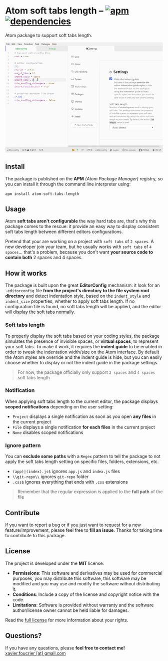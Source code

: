 # Atom soft tabs length – [![apm](https://img.shields.io/apm/v/atom-soft-tabs-length)](https://atom.io/packages/atom-soft-tabs-length) [![dependencies](https://img.shields.io/david/xavierfoucrier/atom-soft-tabs-length)](https://github.com/xavierfoucrier/atom-soft-tabs-length/network/dependencies)
Atom package to support soft tabs length.

![Atom soft tabs length](logo.gif "Atom soft tabs length")


## Install
The package is published on the **APM** *(Atom Package Manager)* registry, so you can install it through the command line interpreter using:

```console
apm install atom-soft-tabs-length
```


## Usage
Atom **soft tabs aren't configurable** the way hard tabs are, that's why this package comes to the rescue: it provide an easy way to display consistent soft tabs length between different editors configurations.

Pretend that your are working on a project with `soft tabs` of `2 spaces`. A new developer join your team, but he usually works with `soft tabs` of `4 spaces`... that's a problem, because you don't want **your source code to contain both** 2 spaces and 4 spaces.


## How it works
The package is built upon the great **EditorConfig** mechanism: it look for an `.editorconfig` file **from the project's directory to the file system root directory** and detect indentation style, based on the `indent_style` and `indent_size` properties, whether to apply soft tabs length. If no configuration file is found, no soft tabs length will be applied, and the editor will display the soft tabs normally.

### Soft tabs length
To properly display the soft tabs based on your coding styles, the package simulates the presence of invisible spaces, or **virtual spaces**, to represent your soft tabs. To make it work, it requires the **indent guide** to be enabled in order to tweak the indentation width/size on the Atom interface. By default the Atom styles are override and the indent guide is hide, but you can easily choose whether to display or not the indent guide in the package settings.

> For now, the package officially only support `2 spaces` and `4 spaces` soft tabs length

### Notification
When applying soft tabs length to the current editor, the package displays **scoped notifications** depending on the user setting:
- `Project` displays a single notification as soon as you open **any files** in the current project
- `File` displays a single notification **for each files** in the current project
- `None` disables scoped notifications

### Ignore pattern
You can **exclude some paths** with a `Regex` pattern to tell the package to not apply the soft tabs length setting on specific files, folders, extensions, etc.
- `(app)|(index).js$` ignores `app.js` and `index.js` files
- `\\git-repo\\` ignores `git-repo` folder
- `.css$` ignores everything that ends with `.css` extensions

> Remember that the regular expression is applied to the **full path** of the file


## Contribute
If you want to report a bug or if you just want to request for a new feature/improvement, please feel free to **fill an issue**. Thanks for taking time to contribute to this package.


## License
The project is developed under the **MIT** license:

- **Permissions**: This software and derivatives may be used for commercial purposes, you may distribute this software, this software may be modified and you may use and modify the software without distributing it.
- **Conditions**: Include a copy of the license and copyright notice with the code.
- **Limitations**: Software is provided without warranty and the software author/license owner cannot be held liable for damages.

Read the [full license](LICENSE.md) for more information about your rights.


## Questions?
If you have any questions, please **feel free to contact me!**  
[xavier.foucrier [at] gmail.com](mailto:xavier.foucrier@gmail.com)
